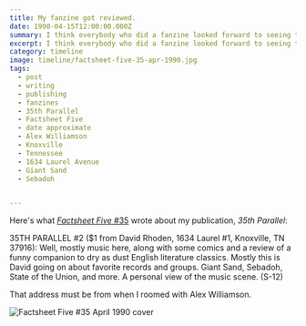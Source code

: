 ```yaml
---
title: My fanzine got reviewed.
date: 1990-04-15T12:00:00.000Z
summary: I think everybody who did a fanzine looked forward to seeing these capsule reviews in Factsheet Five.
excerpt: I think everybody who did a fanzine looked forward to seeing these capsule reviews in Factsheet Five.
category: timeline
image: timeline/factsheet-five-35-apr-1990.jpg
tags:
  - post 
  - writing
  - publishing
  - fanzines
  - 35th Parallel
  - Factsheet Five
  - date approximate
  - Alex Williamson
  - Knoxville
  - Tennessee
  - 1634 Laurel Avenue
  - Giant Sand
  - Sebadoh


---
```


Here's what [_Factsheet Five_ #35](https://archive.org/details/factsheet_five_35) wrote about my publication, _35th Parallel_:

35TH PARALLEL #2 ($1 from David Rhoden, 1634 Laurel #1, Knoxville, TN 37916): 
Well, mostly music here, along with some comics and a review of a funny companion to dry as dust English literature classics. Mostly this is David going on about favorite records and groups. Giant Sand, Sebadoh, State of the Union, and more. A personal view of the music scene. (S-12) 

That address must be from when I roomed with Alex Williamson.

![Factsheet Five #35 April 1990 cover](/static/img/timeline/factsheet-five-35-apr--1990.jpg)